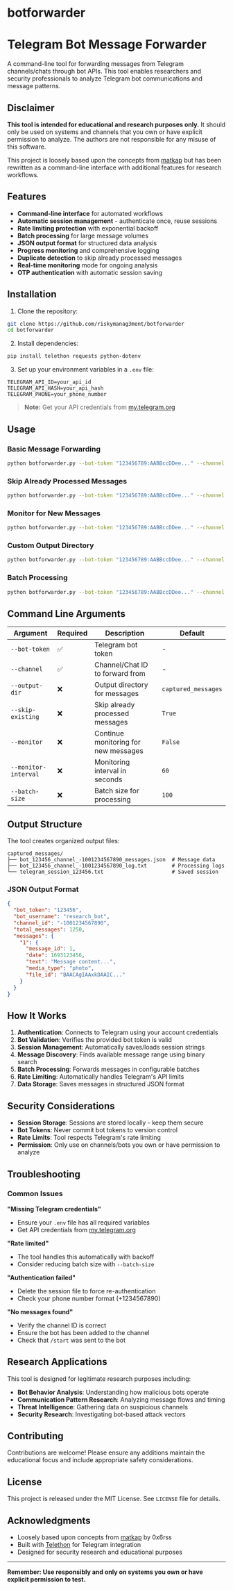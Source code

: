 # botforwarder

# Telegram Bot Message Forwarder

A command-line tool for forwarding messages from Telegram channels/chats through bot APIs. This tool enables researchers and security professionals to analyze Telegram bot communications and message patterns.

## Disclaimer

**This tool is intended for educational and research purposes only.** It should only be used on systems and channels that you own or have explicit permission to analyze. The authors are not responsible for any misuse of this software.

This project is loosely based upon the concepts from [matkap](https://github.com/0x6rss/matkap) but has been rewritten as a command-line interface with additional features for research workflows.

## Features

- **Command-line interface** for automated workflows
- **Automatic session management** - authenticate once, reuse sessions
- **Rate limiting protection** with exponential backoff
- **Batch processing** for large message volumes
- **JSON output format** for structured data analysis
- **Progress monitoring** and comprehensive logging
- **Duplicate detection** to skip already processed messages
- **Real-time monitoring** mode for ongoing analysis
- **OTP authentication** with automatic session saving

## Installation

1. Clone the repository:
```bash
git clone https://github.com/riskymanag3ment/botforwarder
cd botforwarder
```

2. Install dependencies:
```bash
pip install telethon requests python-dotenv
```

3. Set up your environment variables in a `.env` file:
```env
TELEGRAM_API_ID=your_api_id
TELEGRAM_API_HASH=your_api_hash
TELEGRAM_PHONE=your_phone_number
```

> **Note:** Get your API credentials from [my.telegram.org](https://my.telegram.org)

## Usage

### Basic Message Forwarding

```bash
python botforwarder.py --bot-token "123456789:AABBccDDee..." --channel "-1001234567890"
```

### Skip Already Processed Messages

```bash
python botforwarder.py --bot-token "123456789:AABBccDDee..." --channel "@channelname" --skip-existing
```

### Monitor for New Messages

```bash
python botforwarder.py --bot-token "123456789:AABBccDDee..." --channel "123456789" --monitor --monitor-interval 30
```

### Custom Output Directory

```bash
python botforwarder.py --bot-token "123456789:AABBccDDee..." --channel "-1001234567890" --output-dir "./analysis_data"
```

### Batch Processing

```bash
python botforwarder.py --bot-token "123456789:AABBccDDee..." --channel "-1001234567890" --batch-size 50
```

## Command Line Arguments

| Argument | Required | Description | Default |
|----------|----------|-------------|---------|
| `--bot-token` | ✅ | Telegram bot token | - |
| `--channel` | ✅ | Channel/Chat ID to forward from | - |
| `--output-dir` | ❌ | Output directory for messages | `captured_messages` |
| `--skip-existing` | ❌ | Skip already processed messages | `True` |
| `--monitor` | ❌ | Continue monitoring for new messages | `False` |
| `--monitor-interval` | ❌ | Monitoring interval in seconds | `60` |
| `--batch-size` | ❌ | Batch size for processing | `100` |

## Output Structure

The tool creates organized output files:

```
captured_messages/
├── bot_123456_channel_-1001234567890_messages.json  # Message data
├── bot_123456_channel_-1001234567890_log.txt        # Processing logs
└── telegram_session_123456.txt                      # Saved session
```

### JSON Output Format

```json
{
  "bot_token": "123456",
  "bot_username": "research_bot",
  "channel_id": "-1001234567890",
  "total_messages": 1250,
  "messages": {
    "1": {
      "message_id": 1,
      "date": 1693123456,
      "text": "Message content...",
      "media_type": "photo",
      "file_id": "BAACAgIAAxkDAAIC..."
    }
  }
}
```

## How It Works

1. **Authentication**: Connects to Telegram using your account credentials
2. **Bot Validation**: Verifies the provided bot token is valid
3. **Session Management**: Automatically saves/loads session strings
4. **Message Discovery**: Finds available message range using binary search
5. **Batch Processing**: Forwards messages in configurable batches
6. **Rate Limiting**: Automatically handles Telegram's API limits
7. **Data Storage**: Saves messages in structured JSON format

## Security Considerations

- **Session Storage**: Sessions are stored locally - keep them secure
- **Bot Tokens**: Never commit bot tokens to version control
- **Rate Limits**: Tool respects Telegram's rate limiting
- **Permission**: Only use on channels/bots you own or have permission to analyze

## Troubleshooting

### Common Issues

**"Missing Telegram credentials"**
- Ensure your `.env` file has all required variables
- Get API credentials from [my.telegram.org](https://my.telegram.org)

**"Rate limited"**
- The tool handles this automatically with backoff
- Consider reducing batch size with `--batch-size`

**"Authentication failed"**
- Delete the session file to force re-authentication
- Check your phone number format (+1234567890)

**"No messages found"**
- Verify the channel ID is correct
- Ensure the bot has been added to the channel
- Check that `/start` was sent to the bot

## Research Applications

This tool is designed for legitimate research purposes including:

- **Bot Behavior Analysis**: Understanding how malicious bots operate
- **Communication Pattern Research**: Analyzing message flows and timing
- **Threat Intelligence**: Gathering data on suspicious channels
- **Security Research**: Investigating bot-based attack vectors

## Contributing

Contributions are welcome! Please ensure any additions maintain the educational focus and include appropriate safety considerations.

## License

This project is released under the MIT License. See `LICENSE` file for details.

## Acknowledgments

- Loosely based upon concepts from [matkap](https://github.com/0x6rss/matkap) by 0x6rss
- Built with [Telethon](https://github.com/LonamiWebs/Telethon) for Telegram integration
- Designed for security research and educational purposes

---

**Remember: Use responsibly and only on systems you own or have explicit permission to test.**
